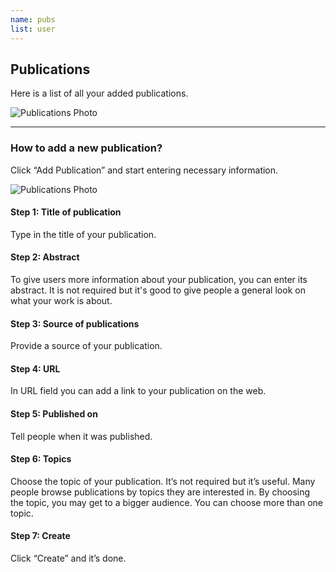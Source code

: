 ```yaml
---
name: pubs
list: user
---
```

<section>

## Publications

Here is a list of all your added publications.

![Publications Photo](/images/publist.svg)

---

### How to add a new publication?

Click “Add Publication” and start entering necessary information.

![Publications Photo](/images/addnewpub.svg)

#### **Step 1: Title of publication**

Type in the title of your publication.

#### **Step 2: Abstract**

To give users more information about your publication, you can enter its abstract. It is not required but it's good to give people a general look on what your work is about.

#### **Step 3: Source of publications**

Provide a source of your publication.

#### **Step 4: URL**

In URL field you can add a link to your publication on the web.

#### **Step 5: Published on**

Tell people when it was published.

#### **Step 6: Topics**

Choose the topic of your publication. It’s not required but it’s useful. Many people browse publications by topics they are interested in. By choosing the topic, you may get to a bigger audience. You can choose more than one topic.

#### **Step 7: Create**

Click “Create” and it’s done.
</section>
